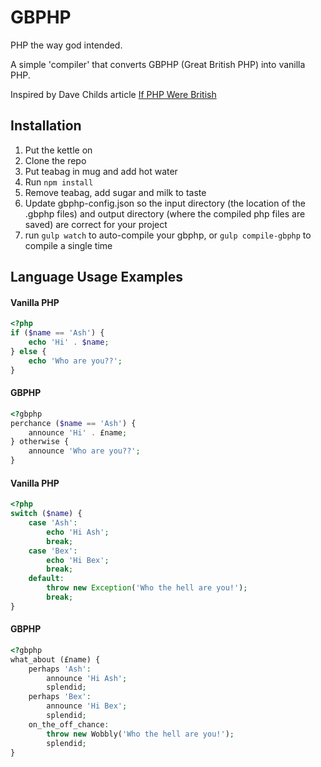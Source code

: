 # GBPHP

PHP the way god intended.

A simple 'compiler' that converts GBPHP (Great British PHP) into vanilla PHP.

Inspired by Dave Childs article [If PHP Were British](https://aloneonahill.com/blog/if-php-were-british)

## Installation

1) Put the kettle on
2) Clone the repo
3) Put teabag in mug and add hot water
4) Run `npm install`
5) Remove teabag, add sugar and milk to taste
6) Update gbphp-config.json so the input directory (the location of the .gbphp files) and output directory (where the compiled php files are saved) are correct for your project
7) run `gulp watch` to auto-compile your gbphp, or `gulp compile-gbphp` to compile a single time

## Language Usage Examples

#### Vanilla PHP
```php
<?php
if ($name == 'Ash') {
    echo 'Hi' . $name;
} else {
    echo 'Who are you??';
}
```

#### GBPHP
```php
<?gbphp
perchance ($name == 'Ash') {
    announce 'Hi' . £name;
} otherwise {
    announce 'Who are you??';
}
```

#### Vanilla PHP
```php
<?php
switch ($name) {
    case 'Ash':
        echo 'Hi Ash';
        break;
    case 'Bex':
        echo 'Hi Bex';
        break;
    default:
        throw new Exception('Who the hell are you!');
        break;
}
```

#### GBPHP
```php
<?gbphp
what_about (£name) {
    perhaps 'Ash':
        announce 'Hi Ash';
        splendid;
    perhaps 'Bex':
        announce 'Hi Bex';
        splendid;
    on_the_off_chance:
        throw new Wobbly('Who the hell are you!');
        splendid;
}
```